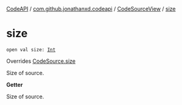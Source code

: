 [CodeAPI](../../index.md) / [com.github.jonathanxd.codeapi](../index.md) / [CodeSourceView](index.md) / [size](.)

# size

`open val size: `[`Int`](https://kotlinlang.org/api/latest/jvm/stdlib/kotlin/-int/index.html)

Overrides [CodeSource.size](../-code-source/size.md)

Size of source.

**Getter**

Size of source.

